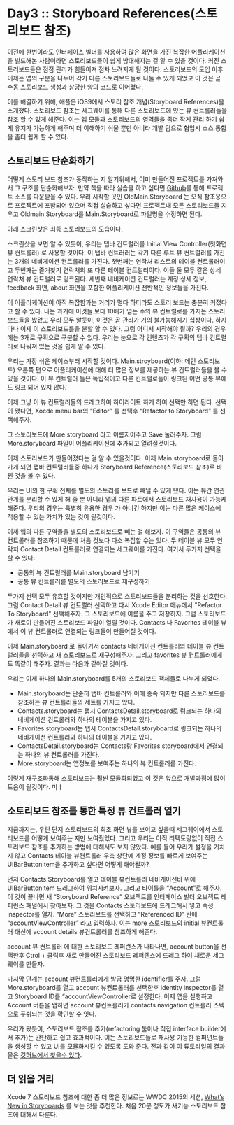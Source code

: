 # Day3 :: Storyboard References(스토리보드 참조)

이전에 한번이라도 인터페이스 빌더를 사용하여 많은 화면을 가진 복잡한 어플리케이션을 빌드해본 사람이라면 스토리보드들이 쉽게 방대해지는 걸 알 수 있을 것이다. 커진 스토리보드들은 점점 관리가 힘들어져 점차 느려지게 될 것이다. 스토리보드의 도입 이후 이제는 앱의 구분을 나누어 각기 다른 스토리보드들로 나눌 수 있게 되었고 이 것은 곧 수동 스토리보드 생성과 상당한 양의 코드로 이어졌다.

  이를 해결하기 위해, 애플은 iOS9에서 스토리 참조 개념(Storyboard References)을 소개했다. 스토리보드 참조는 세그웨이를 통해 다른 스토리보드에 있는 뷰 컨트롤러들을 참조 할 수 있게 해준다. 이는 앱 모듈과 스토리보드의 영역들을 좀더 작게 관리 하기 쉽게 유지가 가능하게 해주며 더 이해하기 쉬울 뿐만 아니라 개발 팀으로 협업시 소스 통합을 좀더 쉽게 할 수 있다.

## 스토리보드 단순화하기 

  어떻게 스토리 보드 참조가 동작하는 지 알기위해서, 이미 만들어진 프로젝트를 가져와서 그 구조를 단순화해보자.  만약 책을 따라 실습을 하고 싶다면 [Github][1]를 통해 프로젝트 소스를 다운받을 수 있다.
  우리 시작할 곳인 OldMain.Storyboard 는 오직 참조용으로 프로젝트에 포함되어 있으며 직접 실습하고 싶다면 프로젝트내 모든 스토리보드들 지우고 Oldmain.Storyboard를 Main.Storyboard로 파일명을 수정하면 된다.

아래 스크린샷은 최종 스토리보드의 모습이다.

  스크린샷을 보면 알 수 있듯이, 우리는 탭바 컨트럴러를 Initial View  Controller(첫화면 뷰 컨트롤러) 로 사용할 것이다. 이 탭바 컨트러러는 각기 다른 루트 뷰 컨트럴러를 가진는 3개의 네비게이션 컨트롤러를 가진다. 첫번째는 연락처 리스트의 테이블 컨트롤러이고 두번째는 즐겨찾기 연락처의 또 다른 테이블 컨트럴러이다. 이들 둘 모두 같은 상세 연락처 뷰 컨트럴러로 링크된다. 세번째 네비케이션 컨트럴러는 계정 상세 정보, feedback 화면, about 화면을 포함한 어플리케이션 전반적인 정보들을 가진다.

이 어플리케이션이 아직 복잡함과는 거리가 멀다 하더라도 스토리 보드는 충분히 커졌다고 할 수 있다. 나는 과거에 이것들 보다 10배가 넘는 수의 뷰 컨트럴로를 가지는 스토리보드들을 봤왔고 우리 모두 알듯이, 이것은 곧 관리가 거의 불가능해지기 십상이다. 하지마나 이제 이 스토리보드를을 분할 할 수 있다. 그럼 어디서 시작해야 될까? 우리의 경우에는 3개로 구획으로 구분할 수 있다. 우리는 눈으로 각 컨텐츠가 각 구획의 텝바 컨트럴러로 나눠져 있는 것을 쉽게 알 수 있다.

  우리는 가장 쉬운 케이스부터 시작할 것이다. Main.stroyboard(이하: 메인 스토리보드) 오른쪽 편으로 어플리케이션에 대해 더 많은 정보를 제공하는 뷰 컨트럴러들을 볼 수 있을 것이다. 이 뷰 컨트럴러 들은 독립적이고 다른 컨트럴로들이 링크된 어떤 공통 뷰에도 링크 되어 있지 않다.  

  이제 그냥 이 뷰 컨트럴러들의 드레그하여 하이라이트 하게 하여 선택만 하면 된다. 선택이 됐다면, Xocde menu bar의 “Editor” 를 선택후 “Refactor to Storyboard” 를 선택해주자.

그 스토리보드에 More.storyboard 라고 이름지어주고 Save 눌러주자. 그럼 More.storyboard 파일이 어플리케이션에 추가되고 열려질것이다.

이제 스토리보드가 만들어졌다는 걸 알 수 있을것이다. 이제 Main.storyboard로 돌아가게 되면 탭바 컨트럴러들중 하나가 Storyboard Reference(스토리보드 참조)로 바뀐 것을 볼 수 있다.

 우리는 UI의 한 구휙 전체를 별도의 스토리를 보드로 빼낼 수 있게 됐다. 이는 뷰간 연관 관계를 분리할 수 있게 해 줄 뿐 아니라 앱의 다른 파트에서 스토리보드 재사용이 가능케 해준다. 우리의 경우는 특별히 유용한 경우 가 아니긴 하지만 이는 다른 많은 케이스에 적용할 수 있는 가치가 있는 것이 될것이다.

이제 앱의 다른 구역들을 별도의 스토리보드로 빼는 걸 해보자. 이 구역들은 공통의 뷰 컨트롤러를 참조하기 때문에 처음 것보다 다소 복잡할 수는 있다. 두 테이블 뷰 모두 연락처 Contact Detail 컨트롤러로 연결되는 세그웨이를 가진다. 
여기서 두가지 선택을 할 수 있다.

- 공통의 뷰 컨트럴러를 Main.storyboard 남기기
- 공통 뷰 컨트롤러를 별도의 스토리보드로 재구성하기

두가지 선택 모두 유효할 것이지만 개인적으로 스토리보드들을 분리하는 것을 선호한다. 그럼 Contact Detail 뷰 컨트럴러 선택하고 다시 Xcode Editor 메뉴에서 "Refactor To Storyboard" 선택해주자. 그 스토리보드에 이름을 주고 저장하자. 그럼 스토리보드가 새로이 만들어진 스토리보드 파일이 열릴 것이다. Contacts 나 Favorites 테이블 뷰에서 이 뷰 컨트롤러로 연결되는 링크들이 만들어질 것이다.

이제 Main.storyboard 로 돌아가서 contacts 네비게이션 컨트롤러와 테이블 뷰 컨트럴러들을 선택하고 새 스토리보드로 재구성해주자. 그리고 favorites 뷰 컨트롤러에게도 똑같이 해주자. 결과는 다음과 같아질 것이다.

우리는 이제 하나의 Main.storyboard를 5개의 스토리보드 객체들로 나누게 되었다.

- Main.storyboard는 단순히 탭바 컨트롤러와 이에 종속 되지만 다른 스토리보드를 참조하는 뷰 컨트롤러들의 세트를 가지고 았다.
- Contacts.storyboard는 탭시 ContactsDetail.storyboard로 링크되는 하나의 네비게이션 컨트롤러와 하나의 테이블을 가지고 있다.
- Favorites.storyboard는 탭시 ContactsDetail.storyboard로 링크되는 하나의 네비게이션 컨트롤러와 하나의 테이블을 가지고 있다.
- ContactsDetail.storyboard는 Contacts랑 Favorites storyboard에서 연결되는 하나의 뷰 컨트롤러를 가진다.
- More.storyboard는 앱정보를 보여주는 하나의 뷰 컨트롤러를 가진다.
  
이렇게 재구조화통해 스토리보드는 훨씬 모듈화되었고 이 것은 앞으로 개발과정에 많이 도움이 될것이다. 미ㅣ

## 소토리보드 참조를 통한 특정 뷰 컨트롤러 열기

 지금까지는, 우린 단지 스토리보드의 최초 화면 뷰를 보이고 싶을때 세그웨이에서 스토리보드를 어떻게 보여주는 지만 보여줬었다. 
 그리고 우리는 아직 리펙토링없이 직접 스토리보드 참조를 추가하는 방법에 대해서도 보지 않았다.  예를 들어 우리가 설정을 거치지 않고 Contacts 테이블 뷰컨트롤러 우측 상단에 계정 정보를 빠르게 보여주는 UIBarButtonItem을 추가하고 싶다면 어떻게 해야될까?

먼저 Contacts.Storyboard를 열고 테이블 뷰컨트롤러 네비게이션바 위에   UIBarButtonItem 드레그하여 위치시켜보자. 그리고 타이틀을 “Account”로 해주자. 이 것이 끝나면 새 “Storyboard Reference” 오브젝트를 인터페이스 빌더 오브젝트 레퍼런스 패널에서 찾아보자. 그 것을 Contacts 스토리보드에 드레그해서 넣고 속성 inspector를 열자. “More” 스토리보드를 선택하고 “Referenced ID” 란에 “accountViewController” 라고 입력하자. 이는 more 스토리보드의 initial 뷰컨트롤러 대신에 account details 뷰컨트롤러를 참조하게 해준다.

  account 뷰 컨트롤러 에 대한 스토리보드 레퍼런스가 나타나면, account button을 선택한후 Ctrol + 클릭후 새로 만들어진 스토리보드 레퍼렌스에 드레그 하여 새로운 세그웨이를 만들자. 

  마지막 단계는 account 뷰컨트롤러에게 방금 명명한 identifier를 주자. 그럼 More.storyboard를 열고 account 뷰컨트롤러를 선택한후 identity inspector를 열고 Storyboard ID를 “accountViewController로 설정한다. 이제 앱을 실행하고 Account 버튼을 탭하면 account 뷰컨트롤러가 contacts navigation 컨트롤러 스텍으로 푸쉬되는 것을 확인할 수 잇다. 

  우리가 봤듯이, 스토리보드 참조를 추가(refactoring 툴이나 직접 interface builder에서 추가)는 간단하고 쉽고 효과적이다. 이는 스토리보드들로 재사용 가능한 컴퍼넌트들을 생성할 수 있고 UI를 모뮬화시킬 수 있도록 도와 준다. 전과 같이 이 튜토리얼의 결과물은 [깃허브에서 찾을수 있다](https://github.com/shinobicontrols/iOS9-day-by-day/tree/master/03-Storyboard-References).

## 더 읽을 거리

Xcode 7 스토리보드 참조에 대한 좀 더 많은 정보로는 WWDC 2015의 세션, [What’s New in Storyboards](https://developer.apple.com/videos/play/wwdc2015-215/) 를 보는 것을 추천한다. 처음 20분 정도가 새기능 스토리보드 참조에 대해서 다룬다.

[1]:  https://github.com/shinobicontrols/iOS9-day-by-day/tree/master/03-Storyboard-References